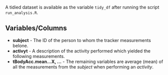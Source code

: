 A tidied dataset is available as the variable `tidy_df` after running the script `run_analysis.R`.

## Variables/Columns

- **subject** - The ID of the person to whom the tracker measurements belone.
- **activyt** - A description of the activity performed which yielded the following measurements.
- **tBodyAcc.mean...X, ...** - The remaining variables are average (mean) of all the measurements from the *subject* when performing an *activity*.
